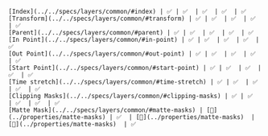     [Index](../../specs/layers/common/#index) | ✅ | ✅  | ✅  | ✅  | ✅ 
    [Transform](../../specs/layers/common/#transform) | ✅ | ✅  | ✅  | ✅  | ✅ 
    [Parent](../../specs/layers/common/#parent) | ✅ | ✅  | ✅  | ✅  | ✅ 
    [In Point](../../specs/layers/common/#in-point) | ✅ | ✅  | ✅  | ✅  | ✅ 
    [Out Point](../../specs/layers/common/#out-point) | ✅ | ✅  | ✅  | ✅  | ✅ 
    [Start Point](../../specs/layers/common/#start-point) | ✅ | ✅  | ✅  | ✅  | ✅ 
    [Time stretch](../../specs/layers/common/#time-stretch) | ✅ | ✅  | ✅  | ✅  | ✅ 
    [Clipping Masks](../../specs/layers/common/#clipping-masks) | ✅ | ✅  | ✅  | ✅  | ✅ 
    [Matte Mask](../../specs/layers/common/#matte-masks) | [🔗](../properties/matte-masks) | ✅  | [🔗](../properties/matte-masks)  | [🔗](../properties/matte-masks)  | ✅ 